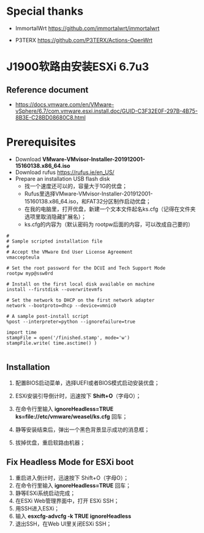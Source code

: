 # Special thanks

- ImmortalWrt  https://github.com/immortalwrt/immortalwrt

- P3TERX https://github.com/P3TERX/Actions-OpenWrt



# J1900软路由安装ESXi 6.7u3



## Reference document

-  https://docs.vmware.com/en/VMware-vSphere/6.7/com.vmware.esxi.install.doc/GUID-C3F32E0F-297B-4B75-8B3E-C28BD08680C8.html



# Prerequisites

- Download **VMware-VMvisor-Installer-201912001-15160138.x86_64.iso**
- Download rufus  https://rufus.ie/en_US/
- Prepare an installation USB flash disk
  - 找一个速度还可以的，容量大于1G的优盘；
  - Rufus里选择VMware-VMvisor-Installer-201912001-15160138.x86_64.iso，和FAT32分区制作启动优盘；
  - 在我的电脑里，打开优盘，新建一个文本文件起名ks.cfg（记得在文件夹选项里取消隐藏扩展名）；
  - ks.cfg的内容为（默认密码为 rootpw后面的内容，可以改成自己要的）

```
#
# Sample scripted installation file
#
# Accept the VMware End User License Agreement
vmaccepteula

# Set the root password for the DCUI and Tech Support Mode
rootpw myp@ssw0rd

# Install on the first local disk available on machine
install --firstdisk --overwritevmfs

# Set the network to DHCP on the first network adapter
network --bootproto=dhcp --device=vmnic0

# A sample post-install script
%post --interpreter=python --ignorefailure=true

import time
stampFile = open('/finished.stamp', mode='w')
stampFile.write( time.asctime() )


```



## Installation

1. 配置BIOS启动菜单，选择UEFI或者BIOS模式启动安装优盘；

2. ESXi安装引导倒计时，迅速按下 **Shift+O**（字母O）；

3. 在命令行里输入 **ignoreHeadless=TRUE ks=file://etc/vmware/weasel/ks.cfg** 回车；

4. 静等安装结束后，弹出一个黑色背景显示成功的消息框；

5. 拔掉优盘，重启软路由机器；

   

## Fix Headless Mode for ESXi boot

1. 重启进入倒计时，迅速按下 Shift+O（字母O）；
2. 在命令行里输入 **ignoreHeadless=TRUE** 回车；
3. 静等ESXi系统启动完成；
4. 在ESXi Web管理界面中，打开 ESXi SSH；
5. 用SSH进入ESXi；
6. 输入 **esxcfg-advcfg -k TRUE ignoreHeadless**
7. 退出SSH，在Web UI里关闭ESXi SSH；




